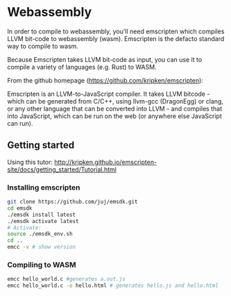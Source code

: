 # Webassembly

In order to compile to webassembly, you'll need emscripten which compiles LLVM bit-code to webassembly (wasm).
Emscripten is the defacto standard way to compile to wasm.

Because Emscripten takes LLVM bit-code as input, you can use it to compile a variety of languages (e.g. Rust) to WASM.

From the github homepage (https://github.com/kripken/emscripten):

Emscripten is an LLVM-to-JavaScript compiler. It takes LLVM bitcode - which can be generated from C/C++, using llvm-gcc (DragonEgg) or clang, or any other language that can be converted into LLVM - and compiles that into JavaScript, which can be run on the web (or anywhere else JavaScript can run).

## Getting started

Using this tutor: http://kripken.github.io/emscripten-site/docs/getting_started/Tutorial.html

### Installing emscripten

```bash
git clone https://github.com/juj/emsdk.git
cd emsdk
./emsdk install latest
./emsdk activate latest
# Activate:
source ./emsdk_env.sh
cd ..
emcc -v # show version
```

### Compiling to WASM

```bash
emcc hello_world.c #generates a.out.js
emcc hello_world.c -o hello.html # generates hello.js and hello.html
```